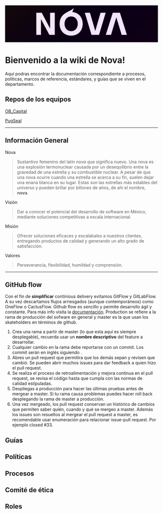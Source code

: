 ![](https://raw.githubusercontent.com/novaDepto/Nova/master/Desarrollo%20de%20departamento/Marketing%20y%20comunicaci%C3%B3n/Imagen%20Corporativa/Im%C3%A1genes/NOVA_banner.jpg)
# Bienvenido a la wiki de Nova!
Aquí podras encontrar la documentación correspondiente a procesos, políticas, marcos de referencia, estándares, y guías que se viven en el departamento.
## Repos de los equipos
[OB_Capital](https://github.com/novaDepto/OB_Capital)

[PugSeal](https://github.com/novaDepto/PugSeal)
***
## Información General
Nova
>Sustantivo femenino del latín _nova_ que significa nuevo. Una nova es una explosión termonuclear causada por un desequilibrio entre la gravedad de una estrella y su combustible nuclear. A pesar de que una nova ocurre cuando una estrella se acerca a su fin, suelen dejar una enana blanca​ en su lugar. Estas son las estrellas más estables del universo y pueden brillar por billones de años, de ahí el nombre, **nova**.

Visión

> Dar a conocer el potencial del desarrollo de software en México, mediante soluciones competitivas a escala internacional.

Misión

> Ofrecer soluciones eficaces y escalabales a nuestros clientes, entregando productos de calidad y generando un alto grado de satisfacción.

Valores
> Perseverancia, flexibilidad, humildad y comprensión.

***

## GitHub flow
Con el fin de **simplificar** continious delivery evitamos GitFlow y GitLabFlow. A su vez descartamos flujos arriesgados (aunque contemporáneos) como OneFlow o CactusFlow. Github flow es sencillo y permite desarrollo ágil y constante. Para más info visita la [documentación](https://guides.github.com/introduction/flow/).
Production se refiere a la rama de producción del sofware en general y master es la que usan los skateholders en términos de github.
1. Crea una rama a partir de master (lo que esta aquí es siempre desplegable), recuerda usar un **nombre descriptivo** del feature a desarrollar.
2. Cualquier cambio en la rama debe reportarse con un commit. Los commit serán en inglés siguiendo <verbo en infinitivo> <lo que se hizo>.
3. Abres un pull request que permitira que los demás sepan y revisen que cambió. Se pueden abrir muchos issues para dar feedback a quien hizo el pull request.
4. Se realiza el proceso de retroalimentación y mejora continua en el pull request, se revisa el código hasta que cumpla con las normas de calidad estipuladas.
5. Despliegas a producción para hacer las últimas pruebas antes de mergear a master. Si tu rama causa problemas puedes hacer roll back desplegando la rama de master a producción.
6. Una vez mergeado, los pull request conservan un histórico de cambios que permiten saber quién, cuando y qué se mergeo a master. Además los issues son resueltos al mergear el pull request a master, es recomendable usar enumeración para relacionar issue-pull request. Por ejemplo closed #33.
## Guías
## Políticas
## Procesos
## Comité de ética
## Roles